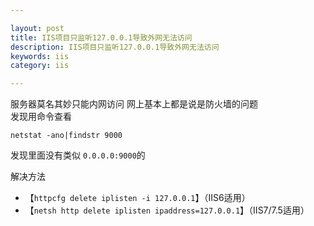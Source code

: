 ```yaml
---

layout: post
title: IIS项目只监听127.0.0.1导致外网无法访问
description: IIS项目只监听127.0.0.1导致外网无法访问
keywords: iis
category: iis

---
```




服务器莫名其妙只能内网访问  网上基本上都是说是防火墙的问题  
发现用命令查看
  
```
netstat -ano|findstr 9000
```  

发现里面没有类似 `0.0.0.0:9000`的


解决方法

+ 【`httpcfg delete iplisten -i 127.0.0.1`】（IIS6适用）
+ 【`netsh http delete iplisten ipaddress=127.0.0.1`】（IIS7/7.5适用）